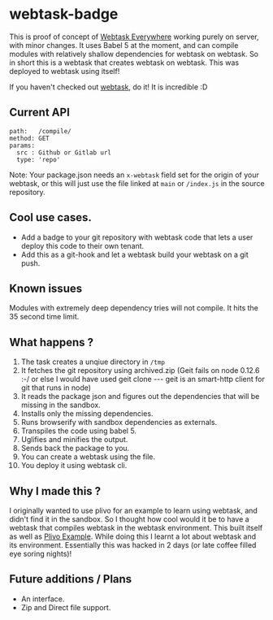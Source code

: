 # webtask-badge

This is proof of concept of [Webtask Everywhere](https://github.com/auth0/webtask-everywhere) working purely on server, with minor changes. It uses Babel 5 at the moment, and can compile modules with relatively shallow dependencies for webtask on webtask. So in short this is a webtask that creates webtask on webtask. This was deployed to webtask using itself! 

If you haven't checked out [webtask](https://webtask.io/), do it! It is incredible :D

## Current API 

```
path:   /compile/
method: GET 
params: 
  src : Github or Gitlab url
  type: 'repo'
```  

Note: Your package.json needs an `x-webtask` field set for the origin of your webtask, or this will just use the file linked at `main` or `/index.js` in the source repository.

## Cool use cases.
- Add a badge to your git repository with webtask code that lets a user deploy this code to their own tenant.
- Add this as a git-hook and let a webtask build your webtask on a git push.

## Known issues 
Modules with extremely deep dependency tries will not compile. It hits the 35 second time limit.

## What happens ?
1. The task creates a unqiue directory in `/tmp`
2. It fetches the git repository using archived.zip (Geit fails on node 0.12.6 :-/ or else I would have used geit clone --- geit is an smart-http client for git that runs in node)
3. It reads the package json and figures out the dependencies that will be missing in the sandbox.
4. Installs only the missing dependencies.
5. Runs browserify with sandbox dependencies as externals.
6. Transpiles the code using babel 5.
7. Uglifies and minifies the output.
8. Sends back the package to you.
9. You can create a webtask using the file.
10. You deploy it using webtask cli.

## Why I made this ?
I originally wanted to use plivo for an example to learn using webtask, and didn't find it in the sandbox. So I thought how cool would it be to have a webtask that compiles webtask in the webtask environment. This built itself as well as [Plivo Example](https://github.com/darkyen/hello-webtask). While doing this I learnt a lot about webtask and its environment. Essentially this was hacked in 2 days (or late coffee filled eye soring nights)!

## Future additions / Plans
- An interface.
- Zip and Direct file support.
